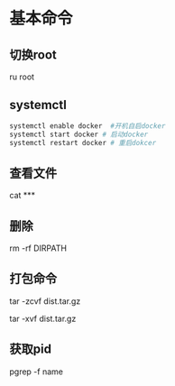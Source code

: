 # 基本命令

## 切换root

ru root

## systemctl

```bash
systemctl enable docker  #开机自启docker
systemctl start docker # 启动docker
systemctl restart docker # 重启dokcer
```

## 查看文件

cat ***

## 删除

rm -rf DIRPATH

## 打包命令

tar -zcvf dist.tar.gz

tar -xvf dist.tar.gz

## 获取pid

pgrep -f name
